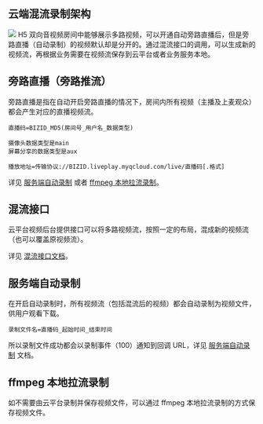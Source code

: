 ## 云端混流录制架构
![](http://docs-1253488539.cossh.myqcloud.com/structure.png)
H5 双向音视频房间中能够展示多路视频，可以开通自动旁路直播后，但是旁路直播（自动录制）的视频默认却是分开的。通过混流接口的调用，可以生成新的视频流，再根据业务需要在视频流保存到云平台或者业务服务本地。
## 旁路直播（旁路推流）
旁路直播是指在自动开启旁路直播的情况下，房间内所有视频（主播及上麦观众）都会产生对应的直播视频流。

```
直播码=BIZID_MD5(房间号_用户名_数据类型)

摄像头数据类型是main
屏幕分享的数据类型是aux

播放地址=传输协议://BIZID.liveplay.myqcloud.com/live/直播码[.格式]
```
详见 [服务端自动录制](http://sxb.qcloud.com/webrtcapi/record/server_record.html) 或者 [ffmpeg 本地拉流录制](http://sxb.qcloud.com/webrtcapi/record/local_record.html)。

## 混流接口

云平台视频后台提供接口可以将多路视频流，按照一定的布局，混成新的视频流（也可以覆盖原视频流）。

详见 [混流接口文档](http://sxb.qcloud.com/webrtcapi/record/mix.html)。

## 服务端自动录制

在开启自动录制时，所有视频流（包括混流后的视频）都会自动录制为视频文件，供用户观看下载。

```
录制文件名=直播码_起始时间_结束时间
```

所以录制文件成功都会以录制事件（100）通知到回调 URL，详见 [服务端自动录制](http://sxb.qcloud.com/webrtcapi/record/server_record.html) 文档。


## ffmpeg 本地拉流录制

如不需要由云平台录制并保存视频文件，可以通过 ffmpeg 本地拉流录制的方式保存视频文件。

